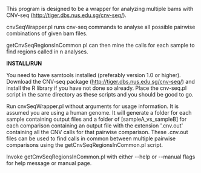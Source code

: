 This program is designed to be a wrapper for analyzing multiple bams with CNV-seq (http://tiger.dbs.nus.edu.sg/cnv-seq/).

cnvSeqWrapper.pl runs cnv-seq commands to analyse all possible pairwise combinations of given bam files.

getCnvSeqRegionsInCommon.pl can then mine the calls for each sample to find regions called in n analyses. 

__INSTALL/RUN__

You need to have samtools installed (preferably version 1.0 or higher). Download the CNV-seq package (http://tiger.dbs.nus.edu.sg/cnv-seq/) and install the R library if you have not done so already. Place the cnv-seq.pl script in the same directory as these scripts and you should be good to go.  

Run cnvSeqWrapper.pl without arguments for usage information. It is assumed you are using a human genome.
 It will generate a folder for each sample containing output files and a folder of [sampleA_vs_sampleB] for each comparison containing an output file with the extension '.cnv.out' containing all the CNV calls for that pairwise comparison. These .cnv.out files can be used to find calls in common between multiple pairwise comparisons using the getCnvSeqRegionsInCommon.pl script. 

Invoke getCnvSeqRegionsInCommon.pl with either --help or --manual flags for help message or manual page. 
